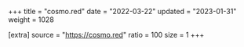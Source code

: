 +++
title = "cosmo.red"
date = "2022-03-22"
updated = "2023-01-31"
weight = 1028

[extra]
source = "https://cosmo.red"
ratio = 100
size = 1
+++
